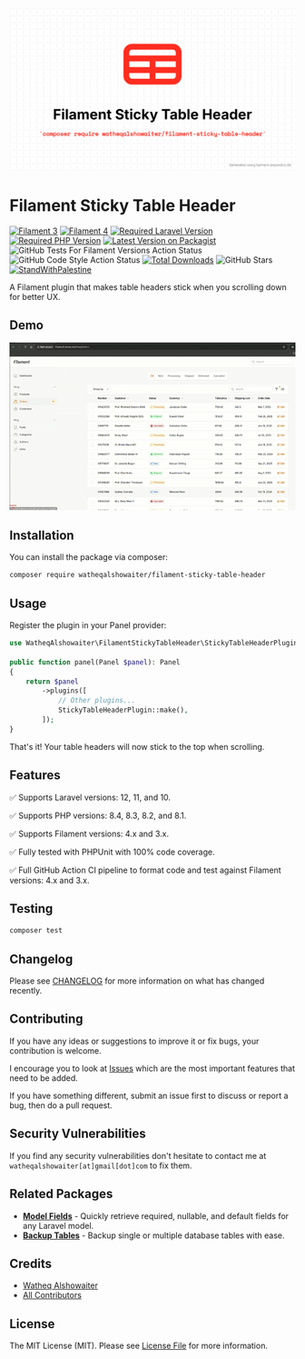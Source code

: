 <img src="./arts/package-cover.png" alt="Package cover" class="filament-hidden">

# Filament Sticky Table Header

<!-- shields -->
[![Filament 3][ico-filament3]][link-packagist]
[![Filament 4][ico-filament4]][link-packagist]
[![Required Laravel Version][ico-laravel]][link-packagist]
[![Required PHP Version][ico-php]][link-packagist]
[![Latest Version on Packagist][ico-version]][link-packagist]
![GitHub Tests For Filament Versions Action Status][ico-tests-for-filament-versions]
![GitHub Code Style Action Status][ico-code-style]
[![Total Downloads][ico-downloads]][link-downloads]
![GitHub Stars][ico-github-stars]
[![StandWithPalestine][ico-palestine]][link-palestine]

[ico-filament3]: https://img.shields.io/badge/Filament-3.x-F2911B?style=flat-square

[ico-filament4]: https://img.shields.io/badge/Filament-4.x-F2911B?style=flat-square

[ico-laravel]: https://img.shields.io/badge/Laravel-%E2%89%A510-ff2d20?style=flat-square&logo=laravel

[ico-php]: https://img.shields.io/packagist/dependency-v/watheqalshowaiter/filament-sticky-table-header/php.svg?color=%238892BF&logo=php&style=flat-square

[ico-version]: https://img.shields.io/packagist/v/watheqalshowaiter/filament-sticky-table-header.svg?style=flat-square

[ico-downloads]: https://img.shields.io/packagist/dt/watheqalshowaiter/filament-sticky-table-header.svg?style=flat-square&color=%23007ec6

[ico-code-style]: https://img.shields.io/github/actions/workflow/status/watheqalshowaiter/filament-sticky-table-header/fix-php-code-style-issues.yml?branch=main&label=code%20style&style=flat-square

[ico-tests-for-filament-versions]: https://img.shields.io/github/actions/workflow/status/watheqalshowaiter/filament-sticky-table-header/run-tests.yml?branch=main&label=filament%20version%20tests&style=flat-square

[ico-github-stars]: https://img.shields.io/github/stars/watheqalshowaiter/filament-sticky-table-header?style=flat-square

[ico-palestine]: https://raw.githubusercontent.com/TheBSD/StandWithPalestine/main/badges/StandWithPalestine.svg

[link-packagist]: https://packagist.org/packages/watheqalshowaiter/filament-sticky-table-header

[link-downloads]: https://packagist.org/packages/watheqalshowaiter/filament-sticky-table-header/stats

[link-palestine]: https://github.com/TheBSD/StandWithPalestine/blob/main/docs/README.md

<!-- ./shields -->

A Filament plugin that makes table headers stick when you scrolling down for better UX.

## Demo

![Demo](./arts/demo.gif)

## Installation

You can install the package via composer:

```bash
composer require watheqalshowaiter/filament-sticky-table-header
```

## Usage

Register the plugin in your Panel provider:

```php
use WatheqAlshowaiter\FilamentStickyTableHeader\StickyTableHeaderPlugin;

public function panel(Panel $panel): Panel
{
    return $panel
        ->plugins([
            // Other plugins...
            StickyTableHeaderPlugin::make(),
        ]);
}
```

That's it! Your table headers will now stick to the top when scrolling.

## Features

✅ Supports Laravel versions: 12, 11, and 10.

✅ Supports PHP versions: 8.4, 8.3, 8.2, and 8.1.

✅ Supports Filament versions: 4.x and 3.x.

✅ Fully tested with PHPUnit with 100% code coverage.

✅ Full GitHub Action CI pipeline to format code and test against Filament versions: 4.x and 3.x.

## Testing

```bash
composer test
```

## Changelog

Please see [CHANGELOG](CHANGELOG.md) for more information on what has changed recently.

## Contributing

If you have any ideas or suggestions to improve it or fix bugs, your contribution is welcome.

I encourage you to look at [Issues](https://github.com/watheqalshowaiter/filament-sticky-table-header/issues) which are the
most important features that need to be added.

If you have something different, submit an issue first to discuss or report a bug, then do a pull request.

## Security Vulnerabilities

If you find any security vulnerabilities don't hesitate to contact me at `watheqalshowaiter[at]gmail[dot]com` to fix
them.

## Related Packages

- **[Model Fields](https://github.com/WatheqAlshowaiter/model-fields)** - Quickly retrieve required, nullable, and default fields for any Laravel model.
- **[Backup Tables](https://github.com/WatheqAlshowaiter/backup-tables)** - Backup single or multiple database tables with ease.

## Credits

- [Watheq Alshowaiter](https://github.com/WatheqAlshowaiter)
- [All Contributors](https://github.com/WatheqAlshowaiter/filament-sticky-table-header/graphs/contributors)

## License

The MIT License (MIT). Please see [License File](LICENSE.md) for more information.
